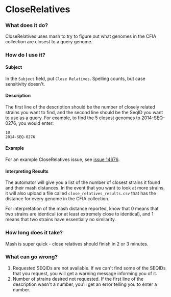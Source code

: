 # CloseRelatives

### What does it do?

CloseRelatives uses mash to try to figure out what genomes in the CFIA collection are closest
to a query genome. 

### How do I use it?

#### Subject

In the `Subject` field, put `Close Relatives`. Spelling counts, but case sensitivity doesn't.

#### Description

The first line of the description should be the number of closely related strains you want to find, 
and the second line should be the SeqID you want to use as a query. For example, to find the 5 closest
genomes to 2014-SEQ-0276, you would enter:

```
10
2014-SEQ-0276
```

#### Example

For an example CloseRelatives issue, see [issue 14676](https://redmine.biodiversity.agr.gc.ca/issues/14676).

#### Interpreting Results

The automator will give you a list of the number of closest strains it found and their mash distances.
In the event that you want to look at more strains, it will also upload a file called `close_relatives_results.csv` that
has the distance for every genome in the CFIA collection.

For interpretation of the mash distance reported, know that 0 means that two strains are identical (or at least extremely
close to identical), and 1 means that two strains have essentially no similarity.

### How long does it take?

Mash is super quick - close relatives should finish in 2 or 3 minutes.

### What can go wrong?

1. Requested SEQIDs are not available. If we can't find some of the SEQIDs that you request, you will get a warning message informing you of it.
2. Number of strains desired not requested. If the first line of the description wasn't a number, you'll get an 
error telling you to enter a number.
